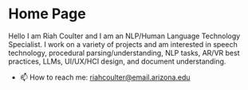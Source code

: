 # Home Page
Hello I am Riah Coulter and I am an NLP/Human Language Technology Specialist. I work on a variety of projects and am interested in speech technology, procedural parsing/understanding, NLP tasks, AR/VR best practices, LLMs, UI/UX/HCI design, and document understanding.

- 📫 How to reach me: riahcoulter@email.arizona.edu

<!---
rcoulter13/rcoulter13 is a ✨ special ✨ repository because its `README.md` (this file) appears on your GitHub profile.
You can click the Preview link to take a look at your changes.
--->
